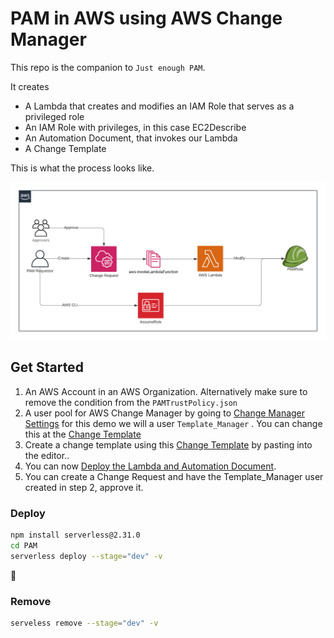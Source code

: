 # PAM in AWS using AWS Change Manager 


This repo is the companion to `Just enough PAM`.

It creates
* A Lambda that creates and modifies an IAM Role that serves as a privileged role
* An IAM Role with privileges, in this case EC2Describe
* An Automation Document, that invokes our Lambda
* A Change Template


This is what the process looks like.

![PAM Process](SSM/PAMProcess.png)

## Get Started

1. An AWS Account in an AWS Organization. Alternatively make sure to remove the condition from the `PAMTrustPolicy.json`
2. A user pool for AWS Change Manager by going to [Change Manager Settings](https://eu-west-1.console.aws.amazon.com/systems-manager/change-manager?region=eu-west-1#/dashboard/settings) for this demo we will a user `Template_Manager` . You can change this at the [Change Template](SSM/ChangeTemplate.yaml)
3. Create a change template using this [Change Template](SSM/ChangeTemplate.yaml) by pasting into the editor..
5. You can now [Deploy the Lambda and Automation Document](README.md#Deploy).
6. You can create a Change Request and have the Template_Manager user created in step 2, approve it.

### Deploy

```sh
npm install serverless@2.31.0
cd PAM
serverless deploy --stage="dev" -v
```
:tada:

### Remove

```sh
serveless remove --stage="dev" -v
```